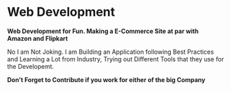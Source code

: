 # Web Development 
**Web Development for Fun. Making a E-Commerce Site at par with Amazon and Flipkart**

No I am Not Joking. I am Building an Application following Best Practices and Learning a Lot from Industry, Trying out Different Tools that they use for the Developemt.


**Don't Forget to Contribute if you work for either of the big Company**

